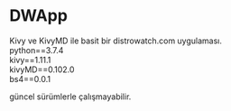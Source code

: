 # DWApp
Kivy ve KivyMD ile basit bir distrowatch.com uygulaması.<br>
python==3.7.4<br>
kivy==1.11.1<br>
kivyMD==0.102.0<br>
bs4==0.0.1<br>

güncel sürümlerle çalışmayabilir.
